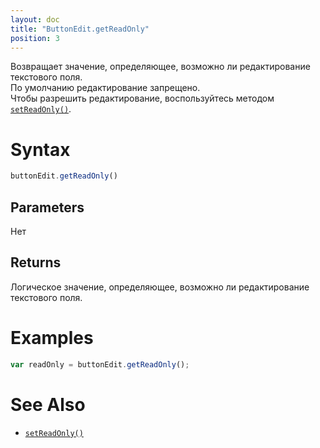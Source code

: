 ```yaml
---
layout: doc
title: "ButtonEdit.getReadOnly"
position: 3
---
```


Возвращает значение, определяющее, возможно ли редактирование текстового поля.    
По умолчанию редактирование запрещено.   
Чтобы разрешить редактирование, воспользуйтесь методом [`setReadOnly()`](../ButtonEdit.setReadOnly/).

# Syntax

```js
buttonEdit.getReadOnly()
```

## Parameters

Нет

## Returns

Логическое значение, определяющее, возможно ли редактирование текстового поля.

# Examples

```js
var readOnly = buttonEdit.getReadOnly();
```

# See Also

* [`setReadOnly()`](../ButtonEdit.setReadOnly/)
